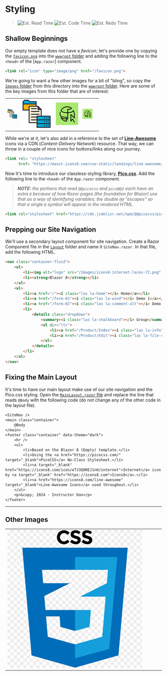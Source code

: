 # Styling

> ![Est. Read Time](https://img.shields.io/badge/Read%20Time-6%20min-brightgreen)
> ![Est. Code Time](https://img.shields.io/badge/Code%20Time-18--30%20min-blue)
> ![Est. Redo Time](https://img.shields.io/badge/Redo%20Time-3%20min-orange)

## Shallow Beginnings

Our empty template does not have a *favicon*; let's provide one by copying the [`favicon.png`](./favicon.png) into the [`wwwroot` folder](../Website/wwwroot/) and adding the following line to the `<head>` of the [`App.razor`] component.

```html
<link rel="icon" type="image/png" href="/favicon.png">
```

We're going to want a few other images for a bit of "bling", so copy the [`Images` folder](./Images/) from this directory into the [`wwwroot` folder](../Website/wwwroot/). Here are some of the key images from this folder that are of interest:

|  |  |  |  |  |
|--|--|--|--|--|
| ![](./Images/icons8-database-32.png) | ![](./Images/icons8-database-96.png) | ![](./Images/icons8-internet-laces-72.png) | ![](./favicon.png) |  |

While we're at it, let's also add in a reference to the set of [**Line-Awesome**](https://icons8.com/line-awesome) icons via a CDN (*Content-Delivery Network*) resource. That way, we can throw in a couple of nice icons for buttons/links along our journey.

```html
<link rel= "stylesheet"
      href= "https://maxst.icons8.com/vue-static/landings/line-awesome/line-awesome/1.3.0/css/line-awesome.min.css" >
```

Now it's time to introduce our classless-styling library, [**Pico.css**](). Add the following line to the `<head>` of the `App.razor` component.

> ***NOTE:** the portions that read `@@picocss` and `pico@@2` each have an extra `@` because of how Razor pages (the foundation for Blazor) use that as a way of identifying variables; the double `@@` "escapes" so that a single `@` symbol will appear in the rendered HTML.*

```html
<link rel="stylesheet" href="https://cdn.jsdelivr.net/npm/@@picocss/pico@@2/css/pico.min.css">
```

## Prepping our Site Navigation

We'll use a secondary layout component for site navigation. Create a Razor Component file in the [`Layout`](../Website/Components/Layout/) folder and name it `SiteNav.razor`. In that file, add the following HTML.

```html
<nav class="container-fluid">
    <ul>
        <li><img alt="logo" src="/Images/icons8-internet-laces-72.png" /></li>
        <li><strong>Blazor 8</strong></li>
    </ul>
    <ul>
        <li><a href="/"><i class="las la-home"></i> Home</a></li>
        <li><a href="/form-01"><i class="las la-wind"></i> Demo 1</a></li>
        <li><a href="/form-02"><i class="las la-comment-alt"></i> Demo 2</a></li>
        <li>
            <details class="dropdown">
                <summary><i class="las la-chalkboard"></i> Group</summary>
                <ul dir="ltr">
                    <li><a href="/Product/Index"><i class="las la-info"></i> About</a></li>
                    <li><a href="/Product/Edit"><i class="las la-file-contract"></i> Edit Thing</a></li>
                </ul>
            </details>
        </li>
    </ul>
</nav>
```

## Fixing the Main Layout

It's time to have our main layout make use of our site navigation and the Pico.css styling. Open the [`MainLayout.razor` file](../Website/Components/Layout/MainLayout.razor) and replace the line that reads `@Body` with the following code (do not change any of the other code in the layout file).

```razor
<SiteNav />
<main class="container">
    @Body
</main>
<footer class="container" data-theme="dark">
    <hr />
    <ul>
        <li>Based on the Blazor 8 (Empty) template.</li>
        <li>Using the <a href="https://picocss.com/" target="_blank">PicoCSS</a> No-Class Stylesheet.</li>
        <li><a target="_blank" href="https://icons8.com/icon/eTJ3Q9REJ1nH/internet">Internet</a> icon by <a target="_blank" href="https://icons8.com">Icons8</a>.</li>
        <li><a href="https://icons8.com/line-awesome" target="_blank">Line-Awesome Icons</a> used throughout.</li>
    </ul>
    <p>&copy; 2024 - Instructor Dan</p>
</footer>
```

----

## Other Images

| | | | | |
|-|-|-|-|-|
| ![](./Images/html-css-js-icons-11563328364gmstz4ubs9.png) | | | | |
